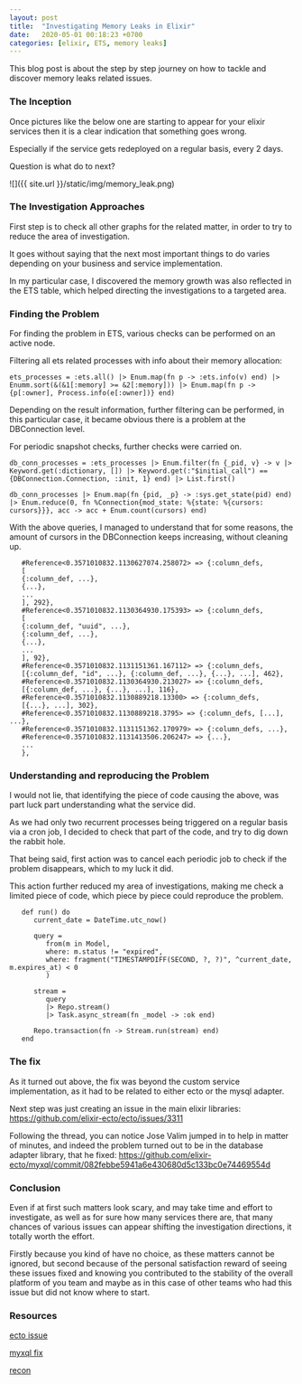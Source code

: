 ```yaml
---
layout: post
title:  "Investigating Memory Leaks in Elixir"
date:   2020-05-01 00:18:23 +0700
categories: [elixir, ETS, memory leaks]
---
```


This blog post is about the step by step journey on how to tackle and discover memory leaks related issues.


### The Inception

Once pictures like the below one are starting to appear for your  elixir services then it is a clear indication that something goes wrong.

Especially if the service gets redeployed on a regular basis, every 2 days.

Question is what do to next?

 ![]({{ site.url }}/static/img/memory_leak.png) 


### The Investigation Approaches

First step is to check all other graphs for the related matter, in order to try to reduce the area of investigation.

It goes without saying that the next most important things to do varies depending on your business and service implementation.

In my particular case, I discovered the memory growth was also reflected in the ETS table, which helped directing the investigations to a targeted area.

 

### Finding the Problem

For finding the problem in ETS, various checks can be performed on an active node.

Filtering all ets related processes with info about their memory allocation:

   ```
   ets_processes = :ets.all() |> Enum.map(fn p -> :ets.info(v) end) |> Enumm.sort(&(&1[:memory] >= &2[:memory])) |> Enum.map(fn p -> {p[:owner], Process.info(e[:owner])} end)
   ```

Depending on the result information, further filtering can be performed, in this particular case, it became obvious there is a problem at the DBConnection level.

For periodic snapshot checks, further checks were carried on.

   ```
   db_conn_processes = :ets_processes |> Enum.filter(fn {_pid, v} -> v |> Keyword.get(:dictionary, []) |> Keyword.get(:"$initial_call") == {DBConnection.Connection, :init, 1} end) |> List.first()

   db_conn_processes |> Enum.map(fn {pid, _p} -> :sys.get_state(pid) end) |> Enum.reduce(0, fn %Connection{mod_state: %{state: %{cursors: cursors}}}, acc -> acc + Enum.count(cursors) end)

   ```

With the above queries, I managed to understand that for some reasons, the amount of cursors in the DBConnection keeps increasing, without cleaning up.

   ```
      #Reference<0.3571010832.1130627074.258072> => {:column_defs,
      [
      {:column_def, ...},
      {...},
      ...
      ], 292},
      #Reference<0.3571010832.1130364930.175393> => {:column_defs,
      [
      {:column_def, "uuid", ...},
      {:column_def, ...},
      {...},
      ...
      ], 92},
      #Reference<0.3571010832.1131151361.167112> => {:column_defs,
      [{:column_def, "id", ...}, {:column_def, ...}, {...}, ...], 462},
      #Reference<0.3571010832.1130364930.213027> => {:column_defs,
      [{:column_def, ...}, {...}, ...], 116},
      #Reference<0.3571010832.1130889218.13300> => {:column_defs,
      [{...}, ...], 302},
      #Reference<0.3571010832.1130889218.3795> => {:column_defs, [...], ...},
      #Reference<0.3571010832.1131151362.170979> => {:column_defs, ...},
      #Reference<0.3571010832.1131413506.206247> => {...},
      ...
      },
   ```


### Understanding and reproducing the Problem

I would not lie, that identifying the piece of code causing the above, was part luck part understanding what the service did.

As we had only two recurrent processes being triggered on a regular basis via a cron job, I decided to check that part of the code, and try to dig down the rabbit hole.

That being said, first action was to cancel each periodic job to check if the problem disappears, which to my luck it did. 

This action further reduced my area of investigations, making me check a limited piece of code, which piece by piece could reproduce the problem.

   ```
      def run() do
         current_date = DateTime.utc_now()

         query =
            from(m in Model,
            where: m.status != "expired",
            where: fragment("TIMESTAMPDIFF(SECOND, ?, ?)", ^current_date, m.expires_at) < 0
            )

         stream =
            query
            |> Repo.stream()
            |> Task.async_stream(fn _model -> :ok end)

         Repo.transaction(fn -> Stream.run(stream) end)
      end
   ```


### The fix

As it turned out above, the fix was beyond the custom service implementation, as it had to be related to either ecto or the mysql adapter.

Next step was just creating an issue in the main elixir libraries: https://github.com/elixir-ecto/ecto/issues/3311 

Following the thread, you can notice Jose Valim jumped in to help in matter of minutes, and indeed the problem turned out to be in the database adapter library, that he fixed:  https://github.com/elixir-ecto/myxql/commit/082febbe5941a6e430680d5c133bc0e74469554d 


### Conclusion

Even if at first such matters look scary, and may take time and effort to investigate, as well as for sure how many services there are, that many chances of various issues can appear shifting the investigation directions, it totally worth the effort.

Firstly because you kind of have no choice, as these matters cannot be ignored, but second because of the personal satisfaction reward of seeing these issues fixed and knowing you contributed to the stability of the overall platform of you team and maybe as in this case of other teams who had this issue but did not know where to start. 


### Resources

[ecto issue](https://github.com/elixir-ecto/ecto/issues/3311)

[myxql fix](https://github.com/elixir-ecto/myxql/commit/082febbe5941a6e430680d5c133bc0e74469554d)

[recon](https://hex.pm/packages/recon)